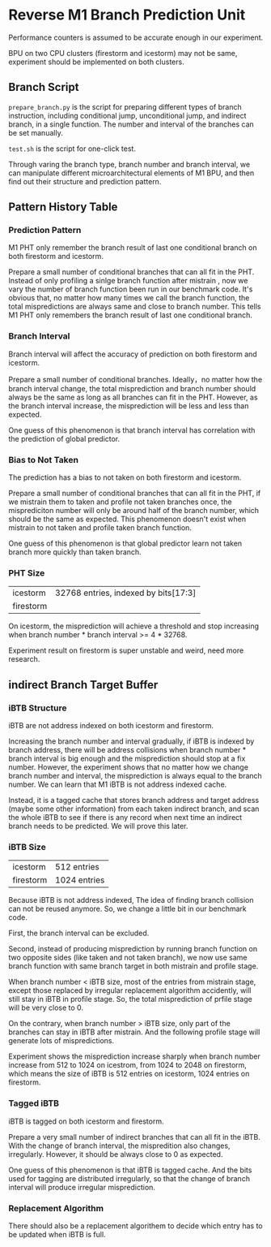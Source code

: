# __Reverse M1 Branch Prediction Unit__
Performance counters is assumed to be accurate enough in our experiment.

BPU on two CPU clusters (firestorm and icestorm) may not be same, experiment should be implemented on both clusters.

## __Branch Script__
`prepare_branch.py` is the script for preparing different types of branch instruction, including conditional jump, unconditional jump, and indirect branch, in a single function. The number and interval of the branches can be set manually.

`test.sh` is the script for one-click test.

Through varing the branch type, branch number and branch interval, we can manipulate different microarchitectural elements of M1 BPU, and then find out their structure and prediction pattern.

## __Pattern History Table__

### __Prediction Pattern__
M1 PHT only remember the branch result of last one conditional branch on both firestorm and icestorm.

Prepare a small number of conditional branches that can all fit in the PHT. Instead of only profiling a sinlge branch function after mistrain , now we vary the number of branch function been run in our benchmark code. It's obvious that, no matter how many times we call the branch function, the total mispredictions are always same and close to branch number. This tells M1 PHT only remembers the branch result of last one conditional branch.

### __Branch Interval__
Branch interval will affect the accuracy of prediction on both firestorm and icestorm. 

Prepare a small number of conditional branches. Ideally，no matter how the branch interval change, the total misprediction and branch number should always be the same as long as all branches can fit in the PHT. However, as the branch interval increase, the misprediction will be less and less than expected.

One guess of this phenomenon is that branch interval has correlation with the prediction of global predictor.

### __Bias to Not Taken__
The prediction has a bias to not taken on both firestorm and icestorm. 

Prepare a small number of conditional branches that can all fit in the PHT, if we mistrain them to taken and profile not taken branches once, the misprediciton number will only be around half of the branch number, which should be the same as expected. This phenomenon doesn't exist when mistrain to not taken and profile taken branch function.

One guess of this phenomenon is that global predictor learn not taken branch more quickly than taken branch.

### __PHT Size__
| | |
| ---- | ---- |
| icestorm | 32768 entries, indexed by bits[17:3] |
| firestorm | <TO DO> |

On icestorm, the misprediction will achieve a threshold and stop increasing when branch number * branch interval >= 4 * 32768.

Experiment result on firestorm is super unstable and weird, need more research.

## __indirect Branch Target Buffer__

### __iBTB Structure__
iBTB are not address indexed on both icestorm and firestorm.

Increasing the branch number and interval gradually, if iBTB is indexed by branch address, there will be address collisions when branch number * branch interval is big enough and the misprediction should stop at a fix number. However, the experiment shows that no matter how we change branch number and interval, the misprediction is always equal to the branch number. We can learn that M1 iBTB is not address indexed cache.

Instead, it is a tagged cache that stores branch address and target address (maybe some other information) from each taken indirect branch, and scan the whole iBTB to see if there is any record when next time an indirect branch needs to be predicted. We will prove this later. 

### __iBTB Size__
| | |
| ---- | ---- |
| icestorm | 512 entries |
| firestorm | 1024 entries |

Because iBTB is not address indexed, The idea of finding branch collision can not be reused anymore. So, we change a little bit in our benchmark code.

First, the branch interval can be excluded. 

Second, instead of producing misprediction by running branch function on two opposite sides (like taken and not taken branch), we now use same branch function with same branch target in both mistrain and profile stage. 

When branch number < iBTB size, most of the entries from mistrain stage, except those replaced by irregular replacement algorithm accidently, will still stay in iBTB in profile stage. So, the total misprediction of prfile stage will be very close to 0.

On the contrary, when branch number > iBTB size, only part of the branches can stay in iBTB after mistrain. And the following profile stage will generate lots of mispredictions.

Experiment shows the misprediction increase sharply when branch number increase from 512 to 1024 on icestrom, from 1024 to 2048 on firestorm, which means the size of iBTB is 512 entries on icestorm, 1024 entries on firestorm.

### __Tagged iBTB__
iBTB is tagged on both icestorm and firestorm.

Prepare a very small number of indirect branches that can all fit in the iBTB. With the change of branch interval, the mispredition also changes, irregularly. However, it should be always close to 0 as expected.

One guess of this phenomenon is that iBTB is tagged cache. And the bits used for tagging are distributed irregularly, so that the change of branch interval will produce irregular misprediction.

### __Replacement Algorithm__
There should also be a replacement algorithem to decide which entry has to be updated when iBTB is full. 
<TO DO>

        
